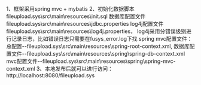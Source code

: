 1、框架采用spring mvc + mybatis
2、初始化数据脚本fileupload.sys\src\main\resources\init.sql
      数据库配置文件fileupload.sys\src\main\resources\jdbc.properties
     log4j配置文件fileupload.sys\src\main\resources\log4j.properties，
     log4j采用分错误级别进行记录日志，比如错误日志只需要在fusys_error.log下找
     spring mvc配置文件：总配置--fileupload.sys\src\main\resources\spring-root-context.xml,
	                                         数据库配置文件--fileupload.sys\src\main\resources\spring\spring-db-context.xml
	                                 mvc配置文件--fileupload.sys\src\main\resources\spring\spring-mvc-context.xml
3、本地发布后就可以进行访问：
    http://localhost:8080/fileupload.sys
